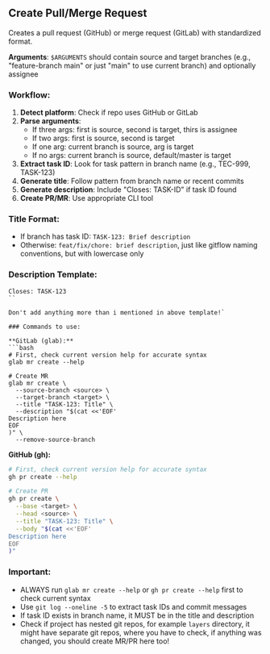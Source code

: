 ## Create Pull/Merge Request

Creates a pull request (GitHub) or merge request (GitLab) with standardized format.

**Arguments**: `$ARGUMENTS` should contain source and target branches (e.g., "feature-branch main" or just "main" to use current branch) and optionally assignee

### Workflow:

1. **Detect platform**: Check if repo uses GitHub or GitLab
2. **Parse arguments**:
   - If three args: first is source, second is target, thirs is assignee
   - If two args: first is source, second is target
   - If one arg: current branch is source, arg is target
   - If no args: current branch is source, default/master is target
3. **Extract task ID**: Look for task pattern in branch name (e.g., TEC-999, TASK-123)
4. **Generate title**: Follow pattern from branch name or recent commits
5. **Generate description**: Include "Closes: TASK-ID" if task ID found
6. **Create PR/MR**: Use appropriate CLI tool

### Title Format:
- If branch has task ID: `TASK-123: Brief description`
- Otherwise: `feat/fix/chore: brief description`, just like gitflow naming conventions, but with lowercase only

### Description Template:
```
Closes: TASK-123
``

Don't add anything more than i mentioned in above template!`

### Commands to use:

**GitLab (glab):**
```bash
# First, check current version help for accurate syntax
glab mr create --help

# Create MR
glab mr create \
  --source-branch <source> \
  --target-branch <target> \
  --title "TASK-123: Title" \
  --description "$(cat <<'EOF'
Description here
EOF
)" \
  --remove-source-branch
```

**GitHub (gh):**
```bash
# First, check current version help for accurate syntax
gh pr create --help

# Create PR
gh pr create \
  --base <target> \
  --head <source> \
  --title "TASK-123: Title" \
  --body "$(cat <<'EOF'
Description here
EOF
)"
```

### Important:
- ALWAYS run `glab mr create --help` or `gh pr create --help` first to check current syntax
- Use `git log --oneline -5` to extract task IDs and commit messages
- If task ID exists in branch name, it MUST be in the title and description
- Check if project has nested git repos, for example `layers` directory, it might have separate git repos, where you have to check, if anything was changed, you should create MR/PR here too!
